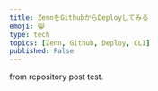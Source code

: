 ```yaml
---
title: ZennをGithubからDeployしてみる
emoji: 😸
type: tech
topics: [Zenn, Github, Deploy, CLI]
published: False
---
```


from repository post test.
